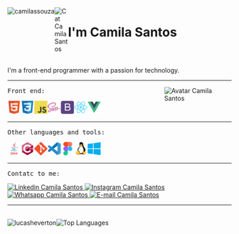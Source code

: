 <link rel="stylesheet" href="https://cdn.jsdelivr.net/gh/devicons/devicon@v2.13.0/devicon.min.css">


<div style="display: flex">  
   <img align="right" src="https://komarev.com/ghpvc/?username=camilassouza&color=blueviolet" alt="camilassouza" title="Profile Views Camila Santos ;)" />
   <img align="left" src="https://user-images.githubusercontent.com/5713670/87202985-820dcb80-c2b6-11ea-9f56-7ec461c497c3.gif" alt="Cat Camila Santos"                title="Cat Camila Santos" width="6%">
   <h1>I'm Camila Santos</h1>
</div>

<br>

<p>I'm a front-end programmer with a passion for technology.</p>

<hr> <img align="right" width="30%" src="https://octocat-generator-assets.githubusercontent.com/my-octocat-1630589698652.png" alt="Avatar Camila Santos"     title="Avatar Camila Santos">

<kbd>Front end:</kbd><br>

<div style="display: inline-flex;">
   <a href="https://github.com/camilassouza">
    <img height="30" title="HTML5" alt="HTML5" src="./img/html5.svg">
  </a>

  <a href="https://github.com/camilassouza">
    <img height="30" title="CSS3" alt="CS33" src="./img/css3.svg">
  </a>

  <a href="https://github.com/camilassouza">
    <img height="30" title="JavaScript" alt="JavaScript" src="./img/javascript.svg">
  </a>
   
  <a href="https://github.com/camilassouza">
    <img height="30" title="Sass" alt="Sass" src="./img/sass.svg">
  </a>

  <a href="https://github.com/camilassouza">
    <img height="30" title="Bootstrap" alt="Bootstrap" src="./img/bootstrap.svg">
  </a>

  <a href="https://github.com/camilassouza">
    <img height="30" title="ReactJs" alt="ReactJs" src="./img/react.svg">
  </a>

  <a href="https://github.com/camilassouza">
    <img height="30" title="VueJs" alt="VueJs" src="./img/vue.svg">
  </a>
</div>

<hr>

<kbd>Other languages and tools:</kbd><br>

<div style="display: inline-flex;">
  <a href="https://github.com/camilassouza">
    <img height="30" title="Java" alt="Java" src="./img/java.svg">
  </a>
  
  <a href="https://github.com/camilassouza">
    <img height="30" title="C++" alt="C++" src="./img/cplusplus.svg">
  </a>
     
  <a href="https://github.com/camilassouza">
    <img height="30" title="Git" alt="Git" src="./img/git.svg">
  </a>
   
  <a href="https://github.com/camilassouza">
    <img height="30" title="VsCode" alt="VsCodes" src="./img/vscode.svg">
  </a>
  
  <a href="https://github.com/camilassouza">
    <img height="30" title="Figma" alt="Figma" src="./img/figma.svg">
  </a>
   
  <a href="https://github.com/camilassouza">
    <img height="30" title="Linux" alt="Linux" src="./img/linux.svg">
  </a>
   
   <a href="https://github.com/camilassouza">
    <img height="30" title="Windows" alt="Windows" src="./img/windows.svg">
   </a>
</div>

<hr>

<kbd>Contatc to me:</kbd><br>

<a href="https://www.linkedin.com/in/camilas-santos/">
    <img src="https://img.shields.io/badge/linkedin-%230077B5.svg?&style=for-the-badge&logo=linkedin&logoColor=white" 
    alt="Linkedin Camila Santos"/>
  </a>
  

<a href="https://www.instagram.com/camisdev.com.br/">
  <img src="https://img.shields.io/badge/instagram-%23E4405F.svg?&style=for-the-badge&logo=instagram&logoColor=white"                                                 alt="Instagram Camila Santos"/>
</a>


<a href="https://api.whatsapp.com/send?phone=5511939213208&text=Ol%C3%A1%2C%20Camila!%20Te%20encontrei%20pelo%20github.">
  <img src="https://img.shields.io/badge/WhatsApp-25D366?style=for-the-badge&logo=whatsapp&logoColor=white"
  alt="Whatsapp Camila Santos"/>
</a>

<a href="mailto:cssmasterti@gmail.com">
  <img src="https://img.shields.io/badge/Outlook-0078D4?style=for-the-badge&logo=microsoft-outlook&logoColor=white"
  alt="E-mail Camila Santos"/>
</a>

<hr>


<br>

<div align="center"  style="display: inline-flex;">
  <img height="180em" src="https://github-readme-stats.vercel.app/api?username=camilassouza&show_icons=true&title_color=fff&icon_color=00d9ff&text_color=c9d1d9&bg_color=161b22" alt="lucasheverton" title="Camila Santos" />
  
  <img height="180em" src="https://github-readme-stats.vercel.app/api/top-langs/?username=camilassouza&layout=compact&show_icons=true&title_color=fff&icon_color=fff&text_color=c9d1d9&bg_color=161b22" alt="Top Languages" title="Top Languages" />
</div>


